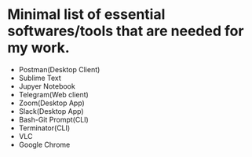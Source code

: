 # Minimal list of essential softwares/tools that are needed for my work.

* Postman(Desktop Client)
* Sublime Text
* Jupyer Notebook
* Telegram(Web client)
* Zoom(Desktop App)
* Slack(Desktop App)
* Bash-Git Prompt(CLI)
* Terminator(CLI)
* VLC
* Google Chrome

